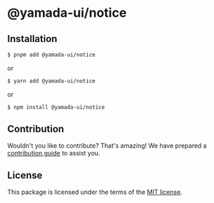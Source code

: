 # @yamada-ui/notice

## Installation

```sh
$ pnpm add @yamada-ui/notice
```

or

```sh
$ yarn add @yamada-ui/notice
```

or

```sh
$ npm install @yamada-ui/notice
```

## Contribution

Wouldn't you like to contribute? That's amazing! We have prepared a [contribution guide](https://github.com/hirotomoyamada/yamada-ui/blob/main/CONTRIBUTING.md) to assist you.

## License

This package is licensed under the terms of the
[MIT license](https://github.com/hirotomoyamada/yamada-ui/blob/main/LICENSE).
